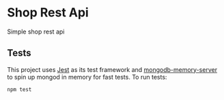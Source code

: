 # Shop Rest Api

Simple shop rest api

## Tests

This project uses [Jest](https://jestjs.io/) as its test framework and [mongodb-memory-server](https://github.com/nodkz/mongodb-memory-server) to spin up mongod in memory for fast tests. To run tests:

```
npm test
```
